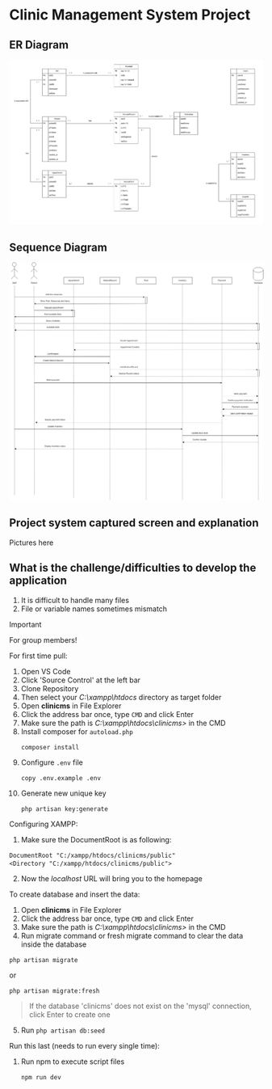 # Clinic Management System Project

## ER Diagram
![Entity Relationship Diagram of Clinic Management System](/assets/erdfinal.png)

## Sequence Diagram
![Sequence Diagram of Clinic Management System](/assets/sequence.png)

## Project system captured screen and explanation
Pictures here

## What is the challenge/difficulties to develop the application
1. It is difficult to handle many files
2. File or variable names sometimes mismatch

> [!IMPORTANT]
> For group members!

For first time pull:
1. Open VS Code
2. Click 'Source Control' at the left bar
3. Clone Repository
4. Then select your _C:\xampp\htdocs_ directory as target folder
5. Open **clinicms** in File Explorer
6. Click the address bar once, type `CMD` and click Enter
7. Make sure the path is _C:\xampp\htdocs\clinicms>_ in the CMD
8. Install composer for `autoload.php`
   ```
   composer install
   ```
9. Configure `.env` file
    ```
    copy .env.example .env
    ```
10. Generate new unique key
    ```
    php artisan key:generate
    ```
   

Configuring XAMPP:
1. Make sure the DocumentRoot is as following:<br />
```
DocumentRoot "C:/xampp/htdocs/clinicms/public"
<Directory "C:/xampp/htdocs/clinicms/public">
```
2. Now the _localhost_ URL will bring you to the homepage

To create database and insert the data:
1. Open **clinicms** in File Explorer
2. Click the address bar once, type `CMD` and click Enter
3. Make sure the path is _C:\xampp\htdocs\clinicms>_ in the CMD
4. Run migrate command or fresh migrate command to clear the data inside the database
```
php artisan migrate
```
or
```
php artisan migrate:fresh
```
   > If the database 'clinicms' does not exist on the 'mysql' connection, click Enter to create one
5. Run `php artisan db:seed`

Run this last (needs to run every single time):
1. Run npm to execute script files
   ```
   npm run dev
   ```
